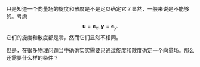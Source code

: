只是知道一个向量场的旋度和散度是不是足以确定它？显然，一般来说是不能够的。考虑
$$
\boldsymbol{u}  = \boldsymbol{e}_x, \; \boldsymbol{y} = \boldsymbol{e}_y.
$$
它们的旋度和散度都是零，然而它们显然不相同。

但是，在很多物理问题当中确确实实需要只通过旋度和散度确定一个向量场。那么还需要什么样的条件？
